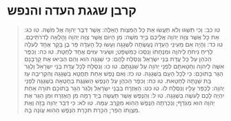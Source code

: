 # קרבן שגגת העדה והנפש

> טו כב: וְכִי תִשְׁגּוּ וְלֹא תַעֲשׂוּ אֵת כָּל הַמִּצְוֹת הָאֵלֶּה:  אֲשֶׁר דִּבֶּר יְהוָה אֶל מֹשֶׁה.
> טו כג: אֵת כָּל אֲשֶׁר צִוָּה יְהוָה אֲלֵיכֶם בְּיַד מֹשֶׁה:  מִן הַיּוֹם אֲשֶׁר צִוָּה יְהוָה וָהָלְאָה לְדֹרֹתֵיכֶם.
> טו כד: וְהָיָה אִם מֵעֵינֵי הָעֵדָה נֶעֶשְׂתָה לִשְׁגָגָה וְעָשׂוּ כָל הָעֵדָה פַּר בֶּן בָּקָר אֶחָד לְעֹלָה לְרֵיחַ נִיחֹחַ לַיהוָה וּמִנְחָתוֹ וְנִסְכּוֹ כַּמִּשְׁפָּט; וּשְׂעִיר עִזִּים אֶחָד לְחַטָּת.
> טו כה: וְכִפֶּר הַכֹּהֵן עַל כָּל עֲדַת בְּנֵי יִשְׂרָאֵל וְנִסְלַח לָהֶם:  כִּי שְׁגָגָה הִוא וְהֵם הֵבִיאוּ אֶת קָרְבָּנָם אִשֶּׁה לַיהוָה וְחַטָּאתָם לִפְנֵי יְהוָה עַל שִׁגְגָתָם.
> טו כו: וְנִסְלַח לְכָל עֲדַת בְּנֵי יִשְׂרָאֵל וְלַגֵּר הַגָּר בְּתוֹכָם:  כִּי לְכָל הָעָם בִּשְׁגָגָה.
> טו כז: וְאִם נֶפֶשׁ אַחַת תֶּחֱטָא בִשְׁגָגָה וְהִקְרִיבָה עֵז בַּת שְׁנָתָהּ לְחַטָּאת.
> טו כח: וְכִפֶּר הַכֹּהֵן עַל הַנֶּפֶשׁ הַשֹּׁגֶגֶת בְּחֶטְאָה בִשְׁגָגָה לִפְנֵי יְהוָה:  לְכַפֵּר עָלָיו וְנִסְלַח לוֹ.
> טו כט: הָאֶזְרָח בִּבְנֵי יִשְׂרָאֵל וְלַגֵּר הַגָּר בְּתוֹכָם תּוֹרָה אַחַת יִהְיֶה לָכֶם לָעֹשֶׂה בִּשְׁגָגָה.
> טו ל: וְהַנֶּפֶשׁ אֲשֶׁר תַּעֲשֶׂה בְּיָד רָמָה מִן הָאֶזְרָח וּמִן הַגֵּר אֶת יְהוָה הוּא מְגַדֵּף; וְנִכְרְתָה הַנֶּפֶשׁ הַהִוא מִקֶּרֶב עַמָּהּ.
> טו לא: כִּי דְבַר יְהוָה בָּזָה וְאֶת מִצְוָתוֹ הֵפַר; הִכָּרֵת תִּכָּרֵת הַנֶּפֶשׁ הַהִוא עֲוֹנָה בָהּ. 
 

